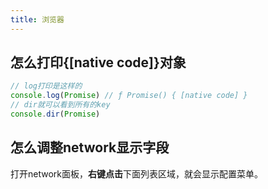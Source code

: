 ```yaml
---
title: 浏览器
---
```

## 怎么打印{[native code]}对象
```js
// log打印是这样的
console.log(Promise) // ƒ Promise() { [native code] }
// dir就可以看到所有的key
console.dir(Promise)
```

## 怎么调整network显示字段
打开network面板，**右键点击**下面列表区域，就会显示配置菜单。